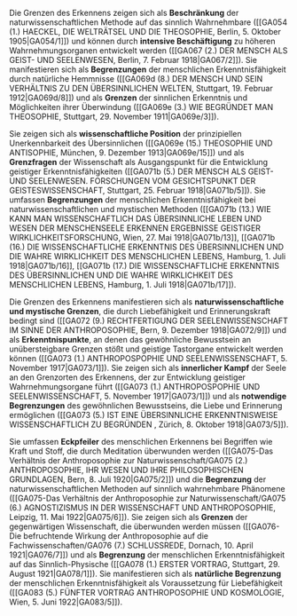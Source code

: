 
Die Grenzen des Erkennens zeigen sich als **Beschränkung** der naturwissenschaftlichen Methode auf das sinnlich Wahrnehmbare ([[GA054 (1.) HAECKEL, DIE WELTRÄTSEL UND DIE THEOSOPHIE, Berlin, 5. Oktober 1905|GA054/1]]) und können durch **intensive Beschäftigung** zu höheren Wahrnehmungsorganen entwickelt werden ([[GA067 (2.) DER MENSCH ALS GEIST- UND SEELENWESEN, Berlin, 7. Februar 1918|GA067/2]]). Sie manifestieren sich als **Begrenzungen** der menschlichen Erkenntnisfähigkeit durch natürliche Hemmnisse ([[GA069d (8.) DER MENSCH UND SEIN VERHÄLTNIS ZU DEN ÜBERSINNLICHEN WELTEN, Stuttgart, 19. Februar 1912|GA069d/8]]) und als **Grenzen** der sinnlichen Erkenntnis und Möglichkeiten ihrer Überwindung ([[GA069e (3.) WIE BEGRÜNDET MAN THEOSOPHIE, Stuttgart, 29. November 1911|GA069e/3]]).

Sie zeigen sich als **wissenschaftliche Position** der prinzipiellen Unerkennbarkeit des Übersinnlichen ([[GA069e (15.) THEOSOPHIE UND ANTISOPHIE, München, 9. Dezember 1913|GA069e/15]]) und als **Grenzfragen** der Wissenschaft als Ausgangspunkt für die Entwicklung geistiger Erkenntnisfähigkeiten ([[GA071b (5.) DER MENSCH ALS GEIST- UND SEELENWESEN. FORSCHUNGEN VOM GESICHTSPUNKT DER GEISTESWISSENSCHAFT, Stuttgart, 25. Februar 1918|GA071b/5]]). Sie umfassen **Begrenzungen** der menschlichen Erkenntnisfähigkeit bei naturwissenschaftlichen und mystischen Methoden ([[GA071b (13.) WIE KANN MAN WISSENSCHAFTLICH DAS ÜBERSINNLICHE LEBEN UND WESEN DER MENSCHENSEELE ERKENNEN ERGEBNISSE GEISTIGER WIRKLICHKEITSFORSCHUNG, Wien, 27. Mai 1918|GA071b/13]], [[GA071b (16.) DIE WISSENSCHAFTLICHE ERKENNTNIS DES ÜBERSINNLICHEN UND DIE WAHRE WIRKLICHKEIT DES MENSCHLICHEN LEBENS, Hamburg, 1. Juli 1918|GA071b/16]], [[GA071b (17.) DIE WISSENSCHAFTLICHE ERKENNTNIS DES ÜBERSINNLICHEN UND DIE WAHRE WIRKLICHKEIT DES MENSCHLICHEN LEBENS, Hamburg, 1. Juli 1918|GA071b/17]]).

Die Grenzen des Erkennens manifestieren sich als **naturwissenschaftliche und mystische Grenzen**, die durch Liebefähigkeit und Erinnerungskraft bedingt sind ([[GA072 (9.) RECHTFERTIGUNG DER SEELENWISSENSCHAFT IM SINNE DER ANTHROPOSOPHIE, Bern, 9. Dezember 1918|GA072/9]]) und als **Erkenntnispunkte**, an denen das gewöhnliche Bewusstsein an unübersteigbare Grenzen stößt und geistige Tastorgane entwickelt werden können ([[GA073 (1.) ANTHROPOSPOPHIE UND SEELENWISSENSCHAFT, 5. November 1917|GA073/1]]). Sie zeigen sich als **innerlicher Kampf** der Seele an den Grenzorten des Erkennens, der zur Entwicklung geistiger Wahrnehmungsorgane führt ([[GA073 (1.) ANTHROPOSPOPHIE UND SEELENWISSENSCHAFT, 5. November 1917|GA073/1]]) und als **notwendige Begrenzungen** des gewöhnlichen Bewusstseins, die Liebe und Erinnerung ermöglichen ([[GA073 (5.) IST EINE ÜBERSINNLICHE ERKENNTNISWEISE WISSENSCHAFTLICH ZU BEGRÜNDEN , Zürich, 8. Oktober 1918|GA073/5]]).

Sie umfassen **Eckpfeiler** des menschlichen Erkennens bei Begriffen wie Kraft und Stoff, die durch Meditation überwunden werden ([[GA075-Das Verhältnis der Anthroposophie zur Naturwissenschaft/GA075 (2.) ANTHROPOSOPHIE, IHR WESEN UND IHRE PHILOSOPHISCHEN GRUNDLAGEN, Bern, 8. Juli 1920|GA075/2]]) und die **Begrenzung** der naturwissenschaftlichen Methoden auf sinnlich wahrnehmbare Phänomene ([[GA075-Das Verhältnis der Anthroposophie zur Naturwissenschaft/GA075 (6.) AGNOSTIZISMUS IN DER WISSENSCHAFT UND ANTHROPOSOPHIE, Leipzig, 11. Mai 1922|GA075/6]]). Sie zeigen sich als **Grenzen** der gegenwärtigen Wissenschaft, die überwunden werden müssen ([[GA076-Die befruchtende Wirkung der Anthroposophie auf die Fachwissenschaften/GA076 (7.) SCHLUSSREDE, Dornach, 10. April 1921|GA076/7]]) und als **Begrenzung** der menschlichen Erkenntnisfähigkeit auf das Sinnlich-Physische ([[GA078 (1.) ERSTER VORTRAG, Stuttgart, 29. August 1921|GA078/1]]). Sie manifestieren sich als **natürliche Begrenzung** der menschlichen Erkenntnisfähigkeit als Voraussetzung für Liebefähigkeit ([[GA083 (5.) FÜNFTER VORTRAG ANTHROPOSOPHIE UND KOSMOLOGIE, Wien, 5. Juni 1922|GA083/5]]).
